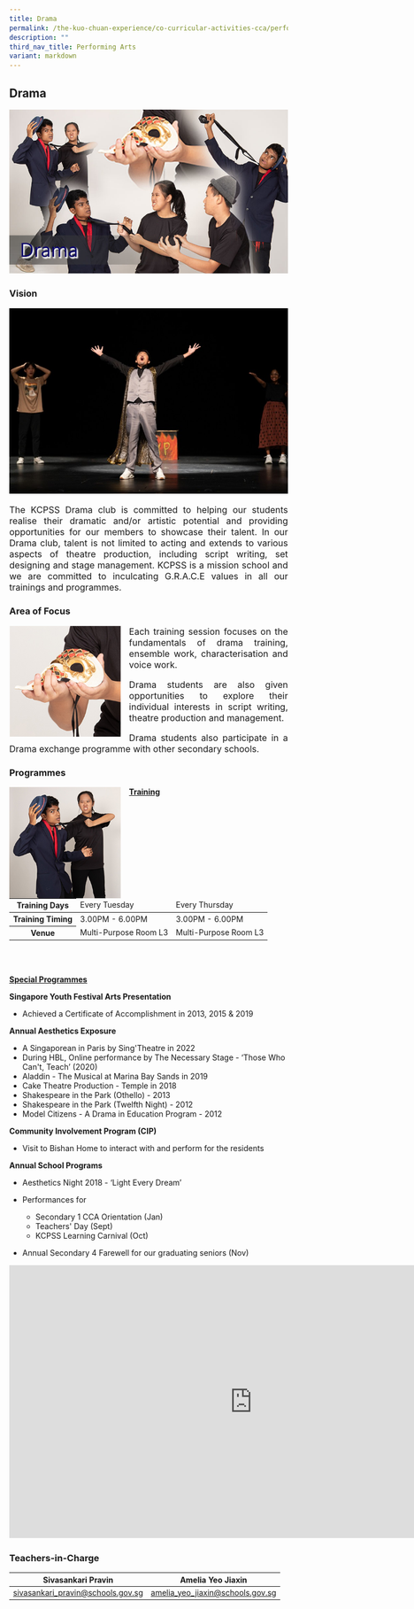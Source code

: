 ```yaml
---
title: Drama
permalink: /the-kuo-chuan-experience/co-curricular-activities-cca/performing-arts/drama/
description: ""
third_nav_title: Performing Arts
variant: markdown
---
```

## Drama

![](/images/The%20Kuo%20Chuan%20Experience/CCA/Drama/drama.jpg)

### Vision

![vision](/images/The%20Kuo%20Chuan%20Experience/CCA/Drama/vision.jpg)
<p style="text-align: justify;font-size:16px;">
The KCPSS Drama club is committed to helping our students realise their dramatic and/or artistic potential and providing opportunities for our members to showcase their talent. In our Drama club, talent is not limited to acting and extends to various aspects of theatre production, including script writing, set designing and stage management. KCPSS is a mission school and we are committed to inculcating G.R.A.C.E values in all our trainings and programmes.</p>

### Area of Focus

<img src="/images/The%20Kuo%20Chuan%20Experience/CCA/Drama/drama2.jpg" style="width:40%;margin-right:15px;" align="left">

<p style="text-align: justify;font-size:16px;">
Each training session focuses on the fundamentals of drama training, ensemble work, characterisation and voice work.</p>  

<p style="text-align: justify;font-size:16px;">
Drama students are also given opportunities to explore their individual interests in script writing, theatre production and management.</p>

<p style="text-align: justify;font-size:16px;">
Drama students also participate in a Drama exchange programme with other secondary schools.</p>

### Programmes

<img src="/images/The%20Kuo%20Chuan%20Experience/CCA/Drama/drama1.jpg" style="width:40%;margin-right:15px;" align="left">

**<u>Training</u>**

<table>
<thead>
  <tr>
    <th>Training Days</th>
    <td>Every Tuesday</td>
    <td>Every Thursday</td>
  </tr>
</thead>
<tbody>
  <tr>
    <th>Training Timing</th>
    <td>3.00PM - 6.00PM</td>
    <td>3.00PM - 6.00PM</td>
  </tr>
  <tr>
    <th>Venue</th>
    <td>Multi-Purpose Room L3</td>
    <td>Multi-Purpose Room L3</td>
  </tr>
</tbody>
</table>

<br><br>

**<u>Special Programmes</u>**

**Singapore Youth Festival Arts Presentation**  

*   Achieved a Certificate of Accomplishment in 2013, 2015 &amp; 2019

  
**Annual Aesthetics Exposure**  


*   A Singaporean in Paris by Sing'Theatre in 2022
*   During HBL, Online performance by The Necessary Stage - ‘Those Who Can't, Teach’ (2020)
*   Aladdin - The Musical at Marina Bay Sands in 2019
*   Cake Theatre Production - Temple in 2018
*   Shakespeare in the Park (Othello) - 2013
*   Shakespeare in the Park (Twelfth Night) - 2012
*   Model Citizens - A Drama in Education Program - 2012

  

**Community Involvement Program (CIP)**  

*   Visit to Bishan Home to interact with and perform for the residents

  

**Annual School Programs**  

*   Aesthetics Night 2018 - ‘Light Every Dream’
*   Performances for

    *   Secondary 1 CCA Orientation (Jan)
    *   Teachers' Day (Sept)
    *   KCPSS Learning Carnival (Oct)

*   Annual Secondary 4 Farewell for our graduating seniors (Nov)

<iframe width="877" height="493" src="https://www.youtube.com/embed/5k-gxq8OLX0" title="Drama" frameborder="0" allow="accelerometer; autoplay; clipboard-write; encrypted-media; gyroscope; picture-in-picture; web-share" allowfullscreen=""></iframe>


### Teachers-in-Charge



| Sivasankari Pravin | Amelia Yeo Jiaxin |
| -------- | -------- | 
|<a href="mailto:sivasankari_pravin@schools.gov.sg">sivasankari_pravin@schools.gov.sg</a>| <a href="mailto:amelia_yeo_jiaxin@schools.gov.sg">amelia_yeo_jiaxin@schools.gov.sg</a>|